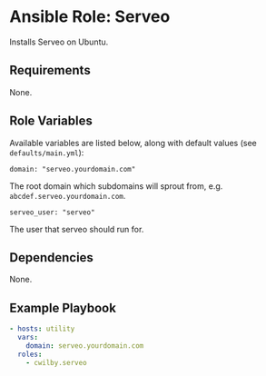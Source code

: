 # Ansible Role: Serveo

Installs Serveo on Ubuntu.

## Requirements

None.

## Role Variables

Available variables are listed below, along with default values (see `defaults/main.yml`):

    domain: "serveo.yourdomain.com"

The root domain which subdomains will sprout from, e.g. `abcdef.serveo.yourdomain.com`.

    serveo_user: "serveo"

The user that serveo should run for.

## Dependencies

None.

## Example Playbook

```yml
- hosts: utility
  vars:
    domain: serveo.yourdomain.com
  roles:
    - cwilby.serveo
```